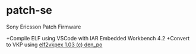 # patch-se
Sony Ericsson Patch Firmware

+Compile ELF using VSCode with IAR Embedded Workbench 4.2
+Convert to VKP using [elf2vkpex 1.03 (c) den_po](https://justdanpo.ru/data/projects/gsm/elf2vkpex.zip)
